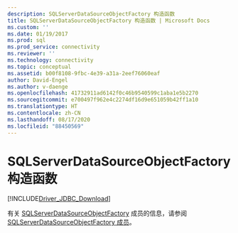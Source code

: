 ```yaml
---
description: SQLServerDataSourceObjectFactory 构造函数
title: SQLServerDataSourceObjectFactory 构造函数 | Microsoft Docs
ms.custom: ''
ms.date: 01/19/2017
ms.prod: sql
ms.prod_service: connectivity
ms.reviewer: ''
ms.technology: connectivity
ms.topic: conceptual
ms.assetid: b00f8108-9fbc-4e39-a31a-2eef76060eaf
author: David-Engel
ms.author: v-daenge
ms.openlocfilehash: 41732911ad6142f0c46b9540599c1aba1e5b2270
ms.sourcegitcommit: e700497f962e4c2274df16d9e651059b42ff1a10
ms.translationtype: HT
ms.contentlocale: zh-CN
ms.lasthandoff: 08/17/2020
ms.locfileid: "88450569"
---
```

# <a name="sqlserverdatasourceobjectfactory-constructors"></a>SQLServerDataSourceObjectFactory 构造函数
[!INCLUDE[Driver_JDBC_Download](../../../includes/driver_jdbc_download.md)]

  有关 [SQLServerDataSourceObjectFactory](../../../connect/jdbc/reference/sqlserverdatasourceobjectfactory-class.md) 成员的信息，请参阅 [SQLServerDataSourceObjectFactory 成员](../../../connect/jdbc/reference/sqlserverdatasourceobjectfactory-members.md)。  
  
  
